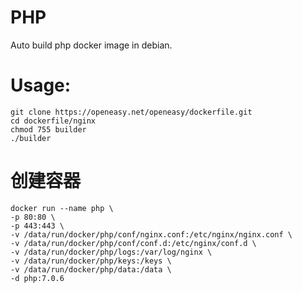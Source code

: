 PHP
==========

Auto build php docker image in debian.

# Usage:
```shell
git clone https://openeasy.net/openeasy/dockerfile.git
cd dockerfile/nginx
chmod 755 builder
./builder
```

# 创建容器
```shell
docker run --name php \
-p 80:80 \
-p 443:443 \
-v /data/run/docker/php/conf/nginx.conf:/etc/nginx/nginx.conf \
-v /data/run/docker/php/conf/conf.d:/etc/nginx/conf.d \
-v /data/run/docker/php/logs:/var/log/nginx \
-v /data/run/docker/php/keys:/keys \
-v /data/run/docker/php/data:/data \
-d php:7.0.6
```

